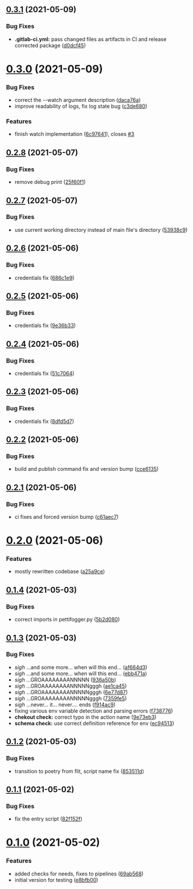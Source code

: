 ## [0.3.1](https://gitlab.com/blissfulreboot/python/pettifogger/compare/v0.3.0...v0.3.1) (2021-05-09)


### Bug Fixes

* **.gitlab-ci.yml:** pass changed files as artifacts in CI and release corrected package ([d0dcf45](https://gitlab.com/blissfulreboot/python/pettifogger/commit/d0dcf45bdc55a4726444654b1cefdf059a38892b))

# [0.3.0](https://gitlab.com/blissfulreboot/python/pettifogger/compare/v0.2.8...v0.3.0) (2021-05-09)


### Bug Fixes

* correct the --watch argument description ([daca76a](https://gitlab.com/blissfulreboot/python/pettifogger/commit/daca76a162517b85b6def6606b7417c6614f62b1))
* improve readability of logs, fix log state bug ([c3de680](https://gitlab.com/blissfulreboot/python/pettifogger/commit/c3de6806559bbadbff5a479111c76cce70eedd77))


### Features

* finish watch implementation ([6c97641](https://gitlab.com/blissfulreboot/python/pettifogger/commit/6c9764118898f287b2847e8f3ba0a7a2efd03ee5)), closes [#3](https://gitlab.com/blissfulreboot/python/pettifogger/issues/3)

## [0.2.8](https://gitlab.com/blissfulreboot/python/pettifogger/compare/v0.2.7...v0.2.8) (2021-05-07)


### Bug Fixes

* remove debug print ([25f60f1](https://gitlab.com/blissfulreboot/python/pettifogger/commit/25f60f1556989cd230adf4a9963d4f9181f4e4f9))

## [0.2.7](https://gitlab.com/blissfulreboot/python/pettifogger/compare/v0.2.6...v0.2.7) (2021-05-07)


### Bug Fixes

* use current working directory instead of main file's directory ([53938c9](https://gitlab.com/blissfulreboot/python/pettifogger/commit/53938c9a7c712788a53f16bb1bdb498b5b394050))

## [0.2.6](https://gitlab.com/blissfulreboot/python/pettifogger/compare/v0.2.5...v0.2.6) (2021-05-06)


### Bug Fixes

* credentials fix ([686c1e9](https://gitlab.com/blissfulreboot/python/pettifogger/commit/686c1e9f0b1b1ed0282ea351e464245b2a948699))

## [0.2.5](https://gitlab.com/blissfulreboot/python/pettifogger/compare/v0.2.4...v0.2.5) (2021-05-06)


### Bug Fixes

* credentials fix ([9e36b33](https://gitlab.com/blissfulreboot/python/pettifogger/commit/9e36b330f57c3af421bda87016ff4ba55bd6a780))

## [0.2.4](https://gitlab.com/blissfulreboot/python/pettifogger/compare/v0.2.3...v0.2.4) (2021-05-06)


### Bug Fixes

* credentials fix ([51c7064](https://gitlab.com/blissfulreboot/python/pettifogger/commit/51c706495b97300a74bdbcc0fabee8b418c4346d))

## [0.2.3](https://gitlab.com/blissfulreboot/python/pettifogger/compare/v0.2.2...v0.2.3) (2021-05-06)


### Bug Fixes

* credentials fix ([8dfd5d7](https://gitlab.com/blissfulreboot/python/pettifogger/commit/8dfd5d7ca66ba6e03af4be94f971882b20622bbe))

## [0.2.2](https://gitlab.com/blissfulreboot/python/pettifogger/compare/v0.2.1...v0.2.2) (2021-05-06)


### Bug Fixes

* build and publish command fix and version bump ([cce6135](https://gitlab.com/blissfulreboot/python/pettifogger/commit/cce613581af99e95bafd1c9a907ad69628ec6c63))

## [0.2.1](https://gitlab.com/blissfulreboot/python/pettifogger/compare/v0.2.0...v0.2.1) (2021-05-06)


### Bug Fixes

* ci fixes and forced version bump ([c61aec7](https://gitlab.com/blissfulreboot/python/pettifogger/commit/c61aec799edc53f9e7d3fadc5ead8aefc83c6974))

# [0.2.0](https://gitlab.com/blissfulreboot/python/pettifogger/compare/v0.1.4...v0.2.0) (2021-05-06)


### Features

* mostly rewritten codebase ([a25a9ce](https://gitlab.com/blissfulreboot/python/pettifogger/commit/a25a9ce1f7768c1e25728aab1feb380762cc21a7))

## [0.1.4](https://gitlab.com/blissfulreboot/python/pettifogger/compare/v0.1.3...v0.1.4) (2021-05-03)


### Bug Fixes

* correct imports in pettifogger.py ([5b2d080](https://gitlab.com/blissfulreboot/python/pettifogger/commit/5b2d0809131d19ba3db5c82f089352da8c9dabaf))

## [0.1.3](https://gitlab.com/blissfulreboot/python/pettifogger/compare/v0.1.2...v0.1.3) (2021-05-03)


### Bug Fixes

* *sigh* ...and some more... when will this end... ([af664d3](https://gitlab.com/blissfulreboot/python/pettifogger/commit/af664d3b5cd2f8a32527c39d08c93a111f4cc39d))
* *sigh* ...and some more... when will this end... ([ebb471a](https://gitlab.com/blissfulreboot/python/pettifogger/commit/ebb471a018e41da4819125df25d4ec694ff77018))
* *sigh* ...GROAAAAAAAANNNNN ([936a50b](https://gitlab.com/blissfulreboot/python/pettifogger/commit/936a50bfea2e8fe4358c03ee901a0ab9ace83d5b))
* *sigh* ...GROAAAAAAAANNNNNgggh ([ae1ca45](https://gitlab.com/blissfulreboot/python/pettifogger/commit/ae1ca45496f05dc583c40e0a7c60ea288343749f))
* *sigh* ...GROAAAAAAAANNNNNgggh ([6e77d87](https://gitlab.com/blissfulreboot/python/pettifogger/commit/6e77d87487be7f2fdd00f823c2a4b78fe58b362f))
* *sigh* ...GROAAAAAAAANNNNNgggh ([7359fe5](https://gitlab.com/blissfulreboot/python/pettifogger/commit/7359fe55f797a3ee9a73ec56208f6e0ac1e891b0))
* *sigh* ...never... it... never.... ends ([f914ac9](https://gitlab.com/blissfulreboot/python/pettifogger/commit/f914ac91228294338a2a6b59a8067b8c8e92268d))
* fixing various env variable detection and parsing errors ([f738776](https://gitlab.com/blissfulreboot/python/pettifogger/commit/f738776bd547667e494a405fcfeec05acfbd7497))
* **chekout check:** correct typo in the action name ([9e73eb3](https://gitlab.com/blissfulreboot/python/pettifogger/commit/9e73eb337a8ff44e4eff9f69c631151f9447f21c))
* **schema check:** use correct definition reference for env ([ec94513](https://gitlab.com/blissfulreboot/python/pettifogger/commit/ec94513b69c12c94b74064f5e9c5d8664123ebb7))

## [0.1.2](https://gitlab.com/blissfulreboot/python/pettifogger/compare/v0.1.1...v0.1.2) (2021-05-03)


### Bug Fixes

* transition to poetry from flit, script name fix ([853511d](https://gitlab.com/blissfulreboot/python/pettifogger/commit/853511d6a8098d32d2e03c9b02f66dcc5bf7e16b))

## [0.1.1](https://gitlab.com/blissfulreboot/python/pettifogger/compare/v0.1.0...v0.1.1) (2021-05-02)


### Bug Fixes

* fix the entry script ([82f152f](https://gitlab.com/blissfulreboot/python/pettifogger/commit/82f152fe96f3ea5a02618fb53dcdc3fd23f5736b))

# [0.1.0](https://gitlab.com/blissfulreboot/python/pettifogger/compare/v0.0.0...v0.1.0) (2021-05-02)


### Features

* added checks for needs, fixes to pipelines ([69ab568](https://gitlab.com/blissfulreboot/python/pettifogger/commit/69ab568492871891cf363071e61b8df62202bd61))
* initial version for testing ([e8bfb00](https://gitlab.com/blissfulreboot/python/pettifogger/commit/e8bfb003532cb19d61a964b0fa974d42ca077760))
